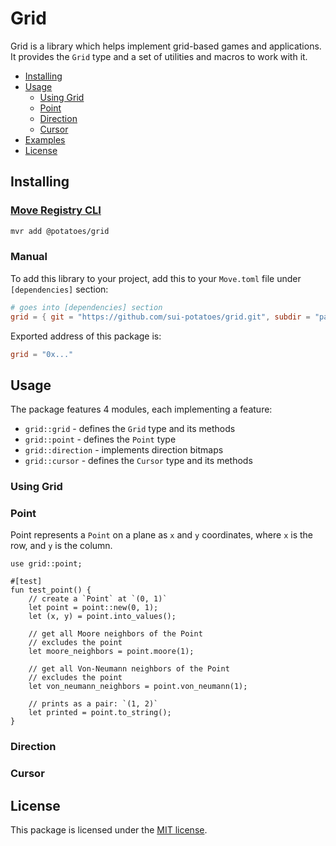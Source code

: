 # Grid

Grid is a library which helps implement grid-based games and applications. It provides the `Grid`
type and a set of utilities and macros to work with it.

- [Installing](#installing)
- [Usage](#usage)
    - [Using Grid](#using-grid)
    - [Point](#point)
    - [Direction](#direction)
    - [Cursor](#cursor)
- [Examples](#examples)
- [License](#license)

## Installing

### [Move Registry CLI](https://docs.suins.io/move-registry)

```bash
mvr add @potatoes/grid
```

### Manual

To add this library to your project, add this to your `Move.toml` file under
`[dependencies]` section:

```toml
# goes into [dependencies] section
grid = { git = "https://github.com/sui-potatoes/grid.git", subdir = "packages/grid", rev = "grid@v1" }
```

Exported address of this package is:

```toml
grid = "0x..."
```

## Usage

The package features 4 modules, each implementing a feature:

- `grid::grid` - defines the `Grid` type and its methods
- `grid::point` - defines the `Point` type
- `grid::direction` - implements direction bitmaps
- `grid::cursor` - defines the `Cursor` type and its methods

### Using Grid

### Point

Point represents a `Point` on a plane as `x` and `y` coordinates, where `x` is the row, and `y` is the column.

```move
use grid::point;

#[test]
fun test_point() {
    // create a `Point` at `(0, 1)`
    let point = point::new(0, 1);
    let (x, y) = point.into_values();

    // get all Moore neighbors of the Point
    // excludes the point
    let moore_neighbors = point.moore(1);

    // get all Von-Neumann neighbors of the Point
    // excludes the point
    let von_neumann_neighbors = point.von_neumann(1);

    // prints as a pair: `(1, 2)`
    let printed = point.to_string();
}
```

### Direction

### Cursor

## License

This package is licensed under the [MIT license](https://github.com/sui-potatoes/app/tree/main/LICENSE).
